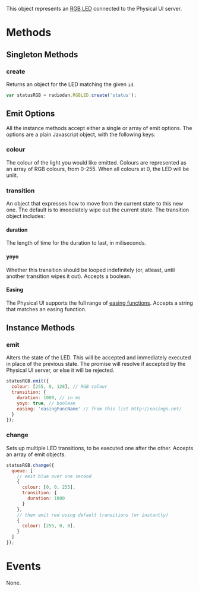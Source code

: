 This object represents an [RGB LED][1] connected to the Physical UI
server.

# Methods

## Singleton Methods

### create

Returns an object for the LED matching the given `id`.

```javascript
var statusRGB = radiodan.RGBLED.create('status');
```

## Emit Options

All the instance methods accept either a single or array of emit options. The
options are a plain Javascript object, with the following keys:

### colour

The colour of the light you would like emitted. Colours are represented as an
array of RGB colours, from 0-255. When all colours at 0, the LED will be unlit.

### transition

An object that expresses how to move from the current state to this new one. The
default is to imeediately wipe out the current state. The transition object
includes:

#### duration

The length of time for the duration to last, in miliseconds.

#### yoyo

Whether this transition should be looped indefinitely (or, atleast, until
another transition wipes it out). Accepts a boolean.

#### Easing

The Physical UI supports the full range of [easing
functions](http://easings.net/). Accepts a string that matches an easing
function.

## Instance Methods

### emit

Alters the state of the LED. This will be accepted and immediately executed in
place of the previous state. The promise will resolve if accepted by the
Physical UI server, or else it will be rejected.

```javascript
statusRGB.emit({
  colour: [255, 0, 128], // RGB colour
  transition: {
    duration: 1000, // in ms
    yoyo: true, // boolean
    easing: 'easingFuncName' // from this list http://easings.net/
  }
});
```

### change

Sets up multiple LED transitions, to be executed one after the other. Accepts an
array of emit objects.

```javascript
statusRGB.change({
  queue: [
    // emit blue over one second
    {
      colour: [0, 0, 255],
      transition: {
        duration: 1000
      }
    },
    // then emit red using default transitions (or instantly)
    {
      colour: [255, 0, 0],
    }
  ]
});
```

# Events

None.

[1]: http://blog.adafruit.com/2012/11/30/tutorial-arduino-lesson-3-rgb-leds-arduino/

